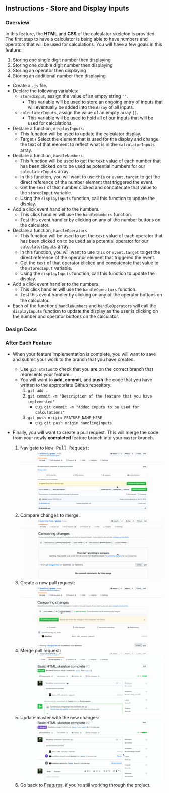Instructions - Store and Display Inputs
--

### Overview

In this feature, the **HTML** and **CSS** of the calculator skeleton is provided. The first step to have a calculator is being able to have numbers and operators that will be used for calculations. You will have a few goals in this feature: 
1. Storing one single digit number then displaying
2. Storing one double digit number then displaying
3. Storing an operator then displaying
4. Storing an additional number then displaying

- Create a `.js` file.
- Declare the following variables:
  - `storedInput`, assign the value of an empty string `''`.
    - This variable will be used to store an ongoing entry of inputs that will eventually be added into the `Array` of all inputs.
  - `calculatorInputs`, assign the value of an empty array `[]`.
    - This variable will be used to hold all of our inputs that will be used for calculations.
- Declare a function, `displayInputs`.
  - This function will be used to update the calculator display.
  - Target / Select the element that is used for the display and change the text of that element to reflect what is in the `calculatorInputs` array.
- Declare a function, `handleNumbers`.
  - This function will be used to get the `text` value of each number that has been clicked on to be used as potential numbers for our `calculatorInputs` array.
  - In this function, you will want to use `this` or `event.target` to get the direct reference of the number element that triggered the event.
  - Get the `text` of that number clicked and concatenate that value to the `storedInput` variable.
  - Using the `displayInputs` function, call this function to update the display.
- Add a click event handler to the numbers.
  - This click handler will use the `handleNumbers` function.
  - Test this event handler by clicking on any of the number buttons on the calculator.
- Declare a function, `handleOperators`.
  - This function will be used to get the `text` value of each operator that has been clicked on to be used as a potential operator for our `calculatorInputs` array.
  - In this function, you will want to use `this` or `event.target` to get the direct reference of the operator element that triggered the event.
  - Get the `text` of that operator clicked and concatenate that value to the `storedInput` variable.
  -  Using the `displayInputs` function, call this function to update the display.
- Add a click event handler to the numbers.
  - This click handler will use the `handleOperators` function.
  - Test this event handler by clicking on any of the operator buttons on the calculator.
- Each of the functions `handleNumbers` and `handleOperators` will call the `displayInputs` function to update the display as the user is clicking on the number and operator buttons on the calculator.


### Design Docs



### After Each Feature

- When your feature implementation is complete, you will want to save and submit your work to the branch that you have created.
  - Use `git status` to check that you are on the correct branch that represents your feature.
  - You will want to **add**, **commit**, and **push** the code that you have written to the appropriate Github repository.
    1. `git add .`
    2. `git commit -m "Description of the feature that you have implemented"`
       - e.g. `git commit -m "Added inputs to be used for calculations"`
    3. `git push origin FEATURE_NAME_HERE`
       - e.g. `git push origin handlingInputs`

- Finally, you will want to create a pull request. This will merge the code from your newly **completed** feature branch into your `master` branch.

  1. Navigate to <kbd>New Pull Request</kbd>:
  ![Navigate to pull requests](../post-feature/navigate-to-pull-request.gif)
  2. Compare changes to merge:
  ![Compare changes to merge](../post-feature/compare-changes.gif)
  3. Create a new pull request:
  ![Create new pull request](../post-feature/create-pull-request.gif)
  4. Merge pull request:
  ![Merge pull request](../post-feature/merge-pull-request.gif)
  5. Update master with the new changes:
  ![Update master](../post-feature/pull-new-changes.gif)
  6. Go back to [Features](../../README.md#features), if you're still working through the project.
